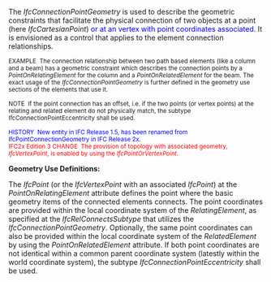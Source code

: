 ﻿The _IfcConnectionPointGeometry_ is used to describe the geometric constraints that facilitate the physical connection of two objects at a point (here _IfcCartesianPoint_) <font color="#0000ff">or at an vertex with point
coordinates associated</font>. It is envisioned as a control that applies to the element connection relationships.

> <small>
EXAMPLE&nbsp; The
connection relationship between two path based elements (like a column
and a beam) has a geometric constraint which describes the connection
points by a <i>PointOnRelatingElement</i> for the column
and a <i>PointOnRelatedElement</i> for the beam. The exact
usage of the <i>IfcConnectionPointGeometry</i> is further
defined in the geometry use sections of the elements that use it.<br>
  <br>
NOTE &nbsp;If the point
connection has an offset, i.e. if the two points (or vertex points) at
the relating and related element do not physically match, the subtype
IfcConnectionPointEccentricity shall be used.</small>

> <small>
  <font color="#0000ff">HISTORY&nbsp;
New entity in IFC Release 1.5, has been renamed from
IfcPointConnectionGeometry in IFC Release 2x.</font> <br>
  <font color="#ff0000">IFC2x Edition 3 CHANGE&nbsp;
The provision of topology with associated geometry, <i>IfcVertexPoint</i>, is
enabled by using the <i>IfcPointOrVertexPoint</i>.</font> </small>

****Geometry Use Definitions**:**

The _IfcPoint_ (or the _IfcVertexPoint_ with an associated _IfcPoint_) at the _PointOnRelatingElement_ attribute defines the point where the basic geometry items of the connected elements connects. The point coordinates are provided within the local coordinate system of the _RelatingElement_, as specified at the _IfcRelConnectsSubtype_ that utilizes the _IfcConnectionPointGeometry_. Optionally, the same point coordinates can also be provided within the local coordinate system of the _RelatedElement_ by using the _PointOnRelatedElement_ attribute. If both point coordinates are not identical within a common parent coordinate system (latestly within the world coordinate system), the subtype _IfcConnectionPointEccentricity_ shall be used.